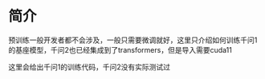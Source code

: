 # 简介
预训练一般开发者都不会涉及，一般只需要微调就好，这里只介绍如何训练千问1的基座模型，千问2也已经集成到了transformers，但是导入需要cuda11

这里会给出千问1的训练代码，千问2没有实际测试过
